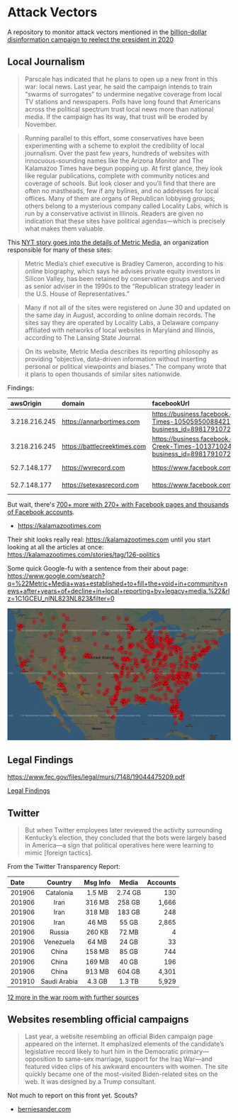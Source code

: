 # Attack Vectors

A repository to monitor attack vectors mentioned in the [billion-dollar disinformation campaign to reelect the president in 2020](https://www.theatlantic.com/magazine/archive/2020/03/the-2020-disinformation-war/605530/)

## Local Journalism

>Parscale has indicated that he plans to open up a new front in this war: local news. Last year, he said the campaign intends to train “swarms of surrogates” to undermine negative coverage from local TV stations and newspapers. Polls have long found that Americans across the political spectrum trust local news more than national media. If the campaign has its way, that trust will be eroded by November.

>Running parallel to this effort, some conservatives have been experimenting with a scheme to exploit the credibility of local journalism. Over the past few years, hundreds of websites with innocuous-sounding names like the Arizona Monitor and The Kalamazoo Times have begun popping up. At first glance, they look like regular publications, complete with community notices and coverage of schools. But look closer and you’ll find that there are often no mastheads, few if any bylines, and no addresses for local offices. Many of them are organs of Republican lobbying groups; others belong to a mysterious company called Locality Labs, which is run by a conservative activist in Illinois. Readers are given no indication that these sites have political agendas—which is precisely what makes them valuable.

This [NYT story goes into the details of Metric Media](https://www.nytimes.com/2019/10/21/us/michigan-metric-media-news.html), an organization responsible for many of these sites:

> Metric Media’s chief executive is Bradley Cameron, according to his online biography, which says he advises private equity investors in Silicon Valley, has been retained by conservative groups and served as senior adviser in the 1990s to the “Republican strategy leader in the U.S. House of Representatives.”

> Many if not all of the sites were registered on June 30 and updated on the same day in August, according to online domain records. The sites say they are operated by Locality Labs, a Delaware company affiliated with networks of local websites in Maryland and Illinois, according to The Lansing State Journal.

> On its website, Metric Media describes its reporting philosophy as providing “objective, data-driven information without inserting personal or political viewpoints and biases.” The company wrote that it plans to open thousands of similar sites nationwide.

Findings:

|awsOrigin|domain|facebookUrl|facebookSiteName|facebookFollowers|twitterUrl|twitterFollowers|
|:-----------|:-----------|:------------|:------------|:------------|------------|------------|
|3.218.216.245|https://annarbortimes.com	|https://business.facebook.com/Ann-Arbor-Times-105059500884218/?business_id=898179107217559|Ann Arbor Times| 43|
|3.218.216.245|https://battlecreektimes.com|https://business.facebook.com/Battle-Creek-Times-101371024590467/?business_id=898179107217559|Battle Creek Times| 16 |
|52.7.148.177|https://wvrecord.com|https://www.facebook.com/WVRecord|West Virginia Record|3986|https://twitter.com/wvrecord|3990|
|52.7.148.177|https://setexasrecord.com|https://www.facebook.com/SETexasRecord/|Southeast Texas Record|1285|	https://twitter.com/setexasrecord|1136|

But wait, there's [700+ more with 270+ with Facebook pages and thousands of Facebook accounts](https://github.com/MassMove/AttackVectors/blob/master/LocalJournals/sites.csv).
- https://kalamazootimes.com

Their shit looks really real: https://kalamazootimes.com until you start looking at all the articles at once: https://kalamazootimes.com/stories/tag/126-politics

Some quick Google-fu with a sentence from their about page:
https://www.google.com/search?q=%22Metric+Media+was+established+to+fill+the+void+in+community+news+after+years+of+decline+in+local+reporting+by+legacy+media.%22&rlz=1C1GCEU_nlNL823NL823&filter=0

![2020 elections map](LocalJournals/gmplot.png?raw=true "US 2020 Elections Map")

## Legal Findings

https://www.fec.gov/files/legal/murs/7148/19044475209.pdf

[Legal Findings](https://github.com/MassMove/AttackVectors/blob/master/LocalJournals/LegalFindings.md)

## Twitter

>But when Twitter employees later reviewed the activity surrounding Kentucky’s election, they concluded that the bots were largely based in America—a sign that political operatives here were learning to mimic [foreign tactics].

From the Twitter Transparency Report:

| Date     | Country  | Msg Info  | Media | Accounts |
|:-----------|:-----------:|:------------:|:------------:|------------:|
| 201906|Catalonia |1.5 MB|2.74 GB|130 |
| 201906|Iran|316 MB|258 GB|1,666 |
| 201906|Iran|318 MB|183 GB|248 |
| 201906|Iran|46 MB|55 GB|2,865 |
| 201906|Russia|260 KB|72 MB|4|
| 201906|Venezuela |64 MB|24 GB|33 |
| 201906|China |158 MB|85 GB|744  |
| 201906|China |169 MB|40 GB|196 |
| 201906|China |913 MB|604 GB|4,301| 
| 201910|Saudi Arabia |4.3 GB|1.3 TB|5,929|

[12 more in the war room with further sources](https://www.reddit.com/r/MassMove/wiki/warroom)

## Websites resembling official campaigns

>Last year, a website resembling an official Biden campaign page appeared on the internet. It emphasized elements of the candidate’s legislative record likely to hurt him in the Democratic primary—opposition to same-sex marriage, support for the Iraq War—and featured video clips of his awkward encounters with women. The site quickly became one of the most-visited Biden-related sites on the web. It was designed by a Trump consultant.

Not much to report on this front yet. Scouts?

- [berniesander.com](http://berniesander.com/)